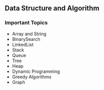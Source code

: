 ## Data Structure and Algorithm

### Important Topics

- Array and String
- BinarySearch
- LinkedList
- Stack
- Queue
- Tree
- Heap
- Dynamic Programming
- Greedy Algorithms
- Graph




